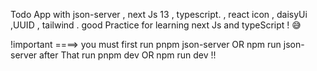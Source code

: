 Todo App with json-server , next Js 13 , typescript. , react icon , daisyUi ,UUID , tailwind . good Practice for learning next Js and typeScript ! 😅



!important ====> you must first run pnpm json-server OR npm run json-server  after That run pnpm dev OR npm run dev !!
